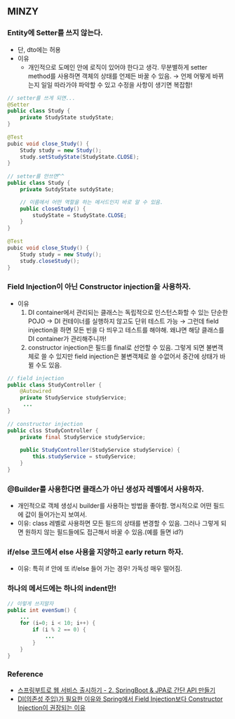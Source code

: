 ## MINZY
### Entity에 Setter를 쓰지 않는다.

- 단, dto에는 허용
- 이유
    - 개인적으로 도메인 안에 로직이 있어야 한다고 생각. 무분별하게 setter method를 사용하면 객체의 상태를 언제든 바꿀 수 있음. 
      → 언제 어떻게 바뀌는지 일일 따라가야 파악할 수 있고 수정을 사항이 생기면 복잡함!
```java
// setter를 쓰게 되면...
@Setter
public class Study {
    private StudyState studyState;
}
    
@Test
pubic void close_Study() {
    Study study = new Study();
    study.setStudyState(StudyState.CLOSE);
}
    
// setter를 안쓰면^^
public class Study {
    private SutdyState sutdyState;

    // 이름에서 어떤 역할을 하는 메서드인지 바로 알 수 있음.
    public closeStudy() {
        studyState = StudyState.CLOSE;
    }
}
    
@Test
pubic void close_Study() {
    Study study = new Study();
    study.closeStudy();
}
```

### Field Injection이 아닌 Constructor injection을 사용하자.

- 이유
    1. DI container에서 관리되는 클래스는 독립적으로 인스턴스화할 수 있는 단순한 POJO → DI 컨테이너를 실행하지 않고도 단위 테스트 가능 
       → 그런데 field injection을 하면 모든 빈을 다 띄우고 테스트를 해야해. 왜냐면 해당 클래스를 DI container가 관리해주니까! 
    2. constructor injection은 필드를 final로 선언할 수 있음. 그렇게 되면 불변객체로 쓸 수 있지만 field injection은 불변객체로 쓸 수없어서 중간에 상태가 바뀔 수도 있음.
```java
// field injection
public class StudyController {
    @Autowired 
    private StudyService studyService;
     ...
}
    
// constructor injection
public clss StudyController {
    private final StudyService studyService;
    
    public StudyController(StudyService studyService) {
        this.studyService = studyService;
    }
}
```

### @Builder를 사용한다면 클래스가 아닌 생성자 레벨에서 사용하자.
- 개인적으로 객체 생성시 builder를 사용하는 방법을 좋아함. 명시적으로 어떤 필드에 값이 들어가는지 보여서.
- 이유: class 레벨로 사용하면 모든 필드의 상태를 변경할 수 있음. 그러나 그렇게 되면 원하지 않는 필드들에도 접근해서 바꿀 수 있음.(예를 들면 id?)

### if/else 코드에서 else 사용을 지양하고 early return 하자.
- 이유: 특히 if 안에 또 if/else 들어 가는 경우! 가독성 매우 떨어짐.

### 하나의 메서드에는 하나의 indent만!
```java
// 이렇게 쓰지말자
public int evenSum() {
    ...
    for (i=0; i < 10; i++) {
        if (i % 2 == 0) {
            ...
        }
    }
}

```

### Reference
- [스프링부트로 웹 서비스 출시하기 - 2. SpringBoot & JPA로 간단 API 만들기](https://jojoldu.tistory.com/251)
- [DI(의존성 주입)가 필요한 이유와 Spring에서 Field Injection보다 Constructor Injection이 권장되는 이유](http://www.mimul.com/pebble/default/2018/03/30/1522386129211.html)
